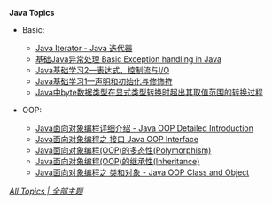 **Java Topics**

* Basic:

  * [Java Iterator - Java 迭代器](https://ultrafish.cn/2022/07/21/Java-iterator/)  
  * [基础Java异常处理 Basic Exception handling in Java](https://ultrafish.cn/2021/10/08/Java-learning-3/)  
  * [Java基础学习2—表达式、控制流与I/O](https://ultrafish.cn/2021/09/17/Java-learning-2/)  
  * [Java基础学习1—声明和初始化与修饰符](https://ultrafish.cn/2021/09/02/Java-learning-1/)  
  * [Java中byte数据类型在显式类型转换时超出其取值范围的转换过程](https://ultrafish.cn/2020/08/15/Java-data-type-conversion/)  

* OOP:

  * [Java面向对象编程详细介绍 - Java OOP Detailed Introduction](https://ultrafish.cn/2022/07/31/Java-oop-detailed-introduction/)  
  * [Java面向对象编程之 接口 Java OOP Interface](https://ultrafish.cn/2021/10/05/Java-oop-interface/)  
  * [Java面向对象编程(OOP)的多态性(Polymorphism)](https://ultrafish.cn/2021/10/02/Java-oop-polymorphism/)  
  * [Java面向对象编程(OOP)的继承性(Inheritance)](https://ultrafish.cn/2020/09/13/Java-oop-inheritance/)  
  * [Java面向对象编程之 类和对象 - Java OOP Class and Object](https://ultrafish.cn/2021/03/07/Java-oop-class-object/)  
  <!--*  [Java面向对象编程(OOP)的封装性(Encapsulation)](https://ultrafish.cn/2021/03/07/Java-oop-encapsulation/) -->

[*All Topics | 全部主题*](https://ultrafish.cn/topics/#/)